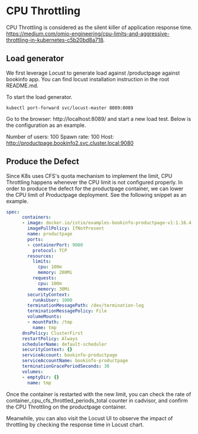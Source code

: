 # CPU Throttling
CPU Throttling is considered as the silent killer of application response time. https://medium.com/omio-engineering/cpu-limits-and-aggressive-throttling-in-kubernetes-c5b20bd8a718.

## Load generator
We first leverage Locust to generate load against /productpage against bookinfo app. You can find locust installation instruction in the root README.md.

To start the load generator.

`kubectl port-forward svc/locust-master 8089:8089`

Go to the browser: http://localhost:8089/ and start a new load test. Below is the configuration as an example.

Number of users: 100
Spawn rate: 100
Host: http://productpage.bookinfo2.svc.cluster.local:9080


## Produce the Defect
Since K8s uses CFS's quota mechanism to implement the limit, CPU Throttling happens whenever the CPU limit is not configured properly. In order to produce the defect for the productpage container, we can lower the CPU limit of Productpage deployment. See the following snippet as an example.

```yaml
spec:
      containers:
      - image: docker.io/istio/examples-bookinfo-productpage-v1:1.16.4
        imagePullPolicy: IfNotPresent
        name: productpage
        ports:
        - containerPort: 9080
          protocol: TCP
        resources:
          limits:
            cpu: 100m
            memory: 200Mi
          requests:
            cpu: 100m
            memory: 30Mi
        securityContext:
          runAsUser: 1000
        terminationMessagePath: /dev/termination-log
        terminationMessagePolicy: File
        volumeMounts:
        - mountPath: /tmp
          name: tmp
      dnsPolicy: ClusterFirst
      restartPolicy: Always
      schedulerName: default-scheduler
      securityContext: {}
      serviceAccount: bookinfo-productpage
      serviceAccountName: bookinfo-productpage
      terminationGracePeriodSeconds: 30
      volumes:
      - emptyDir: {}
        name: tmp
```

Once the container is restarted with the new limit, you can check the rate of container_cpu_cfs_throttled_periods_total counter in cadvisor, and confirm the CPU Throttling on the productpage container. 

Meanwhile, you can also visit the Locust UI to observe the impact of throttling by checking the response time in Locust chart.

